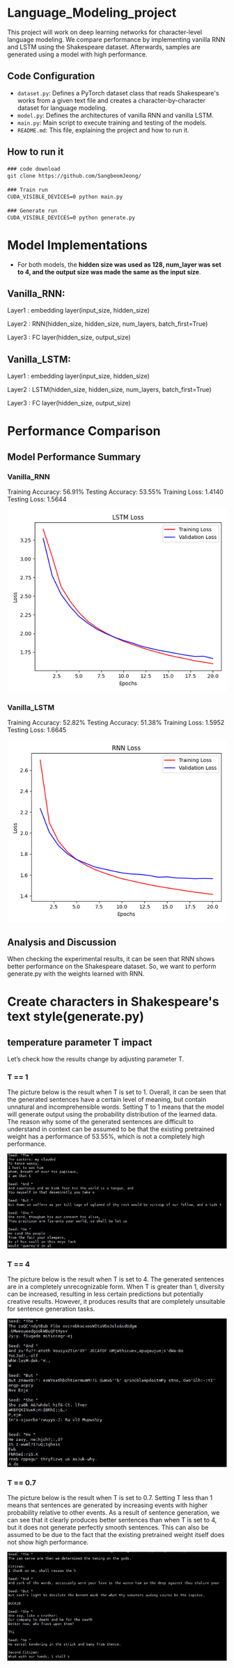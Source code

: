 # Language_Modeling_project

This project will work on deep learning networks for character-level language modeling. We compare performance by implementing vanilla RNN and LSTM using the Shakespeare dataset. Afterwards, samples are generated using a model with high performance.

## Code Configuration

- `dataset.py`: Defines a PyTorch dataset class that reads Shakespeare's works from a given text file and creates a character-by-character dataset for language modeling.
- `model.py`: Defines the architectures of vanilla RNN and vanilla LSTM.
- `main.py`: Main script to execute training and testing of the models.
- `README.md`: This file, explaining the project and how to run it.

## How to run it 
```
### code download
git clone https://github.com/SangbeomJeong/

### Train run
CUDA_VISIBLE_DEVICES=0 python main.py

### Generate run 
CUDA_VISIBLE_DEVICES=0 python generate.py
```

# Model Implementations
* For both models, the **hidden size was used as 128, num_layer was set to 4, and the output size was made the same as the input size**.
## Vanilla_RNN:

Layer1 : embedding layer(input_size, hidden_size)

Layer2 : RNN(hidden_size, hidden_size, num_layers, batch_first=True)

Layer3 : FC layer(hidden_size, output_size)

## Vanilla_LSTM:

Layer1 : embedding layer(input_size, hidden_size)

Layer2 : LSTM(hidden_size, hidden_size, num_layers, batch_first=True)

Layer3 : FC layer(hidden_size, output_size)


# Performance Comparison

## Model Performance Summary
### Vanilla_RNN

Training Accuracy: 56.91%
Testing Accuracy: 53.55%
Training Loss: 1.4140
Testing Loss: 1.5644

![Uploading training_testing_metrics.png…](figures/LSTM_loss.png)

### Vanilla_LSTM

Training Accuracy: 52.82%
Testing Accuracy: 51.38%
Training Loss: 1.5952
Testing Loss: 1.6645

![Uploading training_testing_metrics.png…](figures/RNN_loss.png)

## Analysis and Discussion
When checking the experimental results, it can be seen that RNN shows better performance on the Shakespeare dataset. So, we want to perform generate.py with the weights learned with RNN.


# Create characters in Shakespeare's text style(generate.py)

## temperature parameter T impact
Let’s check how the results change by adjusting parameter T.

### T == 1
The picture below is the result when T is set to 1. Overall, it can be seen that the generated sentences have a certain level of meaning, but contain unnatural and incomprehensible words. Setting T to 1 means that the model will generate output using the probability distribution of the learned data. The reason why some of the generated sentences are difficult to understand in context can be assumed to be that the existing pretrained weight has a performance of 53.55%, which is not a completely high performance.

![Uploading generate.png…](figures/T_is_1.png)

### T == 4
The picture below is the result when T is set to 4. The generated sentences are in a completely unrecognizable form. When T is greater than 1, diversity can be increased, resulting in less certain predictions but potentially creative results. However, it produces results that are completely unsuitable for sentence generation tasks.

![Uploading generate.png…](figures/T_is_4.png)

### T == 0.7
The picture below is the result when T is set to 0.7. Setting T less than 1 means that sentences are generated by increasing events with higher probability relative to other events. As a result of sentence generation, we can see that it clearly produces better sentences than when T is set to 4, but it does not generate perfectly smooth sentences. This can also be assumed to be due to the fact that the existing pretrained weight itself does not show high performance.

![Uploading generate.png…](figures/T_is_0_7.png)







